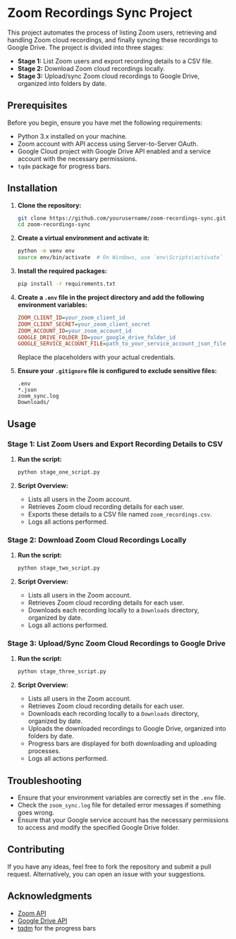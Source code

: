 # Zoom Recordings Sync Project

This project automates the process of listing Zoom users, retrieving and handling Zoom cloud recordings, and finally syncing these recordings to Google Drive. The project is divided into three stages:

- **Stage 1:** List Zoom users and export recording details to a CSV file.
- **Stage 2:** Download Zoom cloud recordings locally.
- **Stage 3:** Upload/sync Zoom cloud recordings to Google Drive, organized into folders by date.

## Prerequisites

Before you begin, ensure you have met the following requirements:

- Python 3.x installed on your machine.
- Zoom account with API access using Server-to-Server OAuth.
- Google Cloud project with Google Drive API enabled and a service account with the necessary permissions.
- `tqdm` package for progress bars.

## Installation

1. **Clone the repository:**

   ```bash
   git clone https://github.com/yourusername/zoom-recordings-sync.git
   cd zoom-recordings-sync
   ```

2. **Create a virtual environment and activate it:**

   ```bash
   python -m venv env
   source env/bin/activate  # On Windows, use `env\Scripts\activate`
   ```

3. **Install the required packages:**

   ```bash
   pip install -r requirements.txt
   ```

4. **Create a `.env` file in the project directory and add the following environment variables:**

   ```ini
   ZOOM_CLIENT_ID=your_zoom_client_id
   ZOOM_CLIENT_SECRET=your_zoom_client_secret
   ZOOM_ACCOUNT_ID=your_zoom_account_id
   GOOGLE_DRIVE_FOLDER_ID=your_google_drive_folder_id
   GOOGLE_SERVICE_ACCOUNT_FILE=path_to_your_service_account_json_file
   ```

   Replace the placeholders with your actual credentials.

5. **Ensure your `.gitignore` file is configured to exclude sensitive files:**

   ```plaintext
   .env
   *.json
   zoom_sync.log
   Downloads/
   ```

## Usage

### Stage 1: List Zoom Users and Export Recording Details to CSV

1. **Run the script:**

   ```bash
   python stage_one_script.py
   ```

2. **Script Overview:**
   - Lists all users in the Zoom account.
   - Retrieves Zoom cloud recording details for each user.
   - Exports these details to a CSV file named `zoom_recordings.csv`.
   - Logs all actions performed.

### Stage 2: Download Zoom Cloud Recordings Locally

1. **Run the script:**

   ```bash
   python stage_two_script.py
   ```

2. **Script Overview:**
   - Lists all users in the Zoom account.
   - Retrieves Zoom cloud recording details for each user.
   - Downloads each recording locally to a `Downloads` directory, organized by date.
   - Logs all actions performed.

### Stage 3: Upload/Sync Zoom Cloud Recordings to Google Drive

1. **Run the script:**

   ```bash
   python stage_three_script.py
   ```

2. **Script Overview:**
   - Lists all users in the Zoom account.
   - Retrieves Zoom cloud recording details for each user.
   - Downloads each recording locally to a `Downloads` directory, organized by date.
   - Uploads the downloaded recordings to Google Drive, organized into folders by date.
   - Progress bars are displayed for both downloading and uploading processes.
   - Logs all actions performed.

## Troubleshooting

- Ensure that your environment variables are correctly set in the `.env` file.
- Check the `zoom_sync.log` file for detailed error messages if something goes wrong.
- Ensure that your Google service account has the necessary permissions to access and modify the specified Google Drive folder.

## Contributing

If you have any ideas, feel free to fork the repository and submit a pull request. Alternatively, you can open an issue with your suggestions.


## Acknowledgments

- [Zoom API](https://marketplace.zoom.us/docs/api-reference/zoom-api/)
- [Google Drive API](https://developers.google.com/drive/api/v3/about-sdk)
- [tqdm](https://github.com/tqdm/tqdm) for the progress bars
```